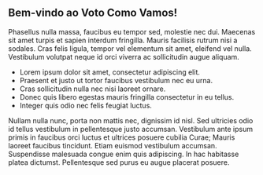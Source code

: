 ## Bem-vindo ao Voto Como Vamos!

Phasellus nulla massa, faucibus eu tempor sed, molestie nec dui. Maecenas sit amet turpis et sapien interdum fringilla. Mauris facilisis rutrum nisi a sodales. Cras felis ligula, tempor vel elementum sit amet, eleifend vel nulla. Vestibulum volutpat neque id orci viverra ac sollicitudin augue aliquam.

* Lorem ipsum dolor sit amet, consectetur adipiscing elit.
* Praesent et justo ut tortor faucibus vestibulum nec eu urna.
* Cras sollicitudin nulla nec nisi laoreet ornare.
* Donec quis libero egestas mauris fringilla consectetur in eu tellus.
* Integer quis odio nec felis feugiat luctus.

Nullam nulla nunc, porta non mattis nec, dignissim id nisl. Sed ultricies odio id tellus vestibulum in pellentesque justo accumsan. Vestibulum ante ipsum primis in faucibus orci luctus et ultrices posuere cubilia Curae; Mauris laoreet faucibus tincidunt. Etiam euismod vestibulum accumsan. Suspendisse malesuada congue enim quis adipiscing. In hac habitasse platea dictumst. Pellentesque sed purus eu augue placerat posuere.